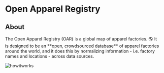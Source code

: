 <h1>Open Apparel Registry</h1>

<h2>About</h2>
The Open Apparel Registry (OAR) is a global map of apparel factories. 🌎
It is designed to be an **open, crowdsourced database** of apparel factories around the world, and it does this by normalizing information - i.e. factory names and locations - across data sources.

![howitworks](https://user-images.githubusercontent.com/13699037/37334841-07d736e8-26d3-11e8-9677-a52a608088ae.jpg)
